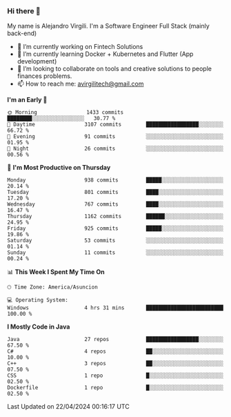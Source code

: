 ### Hi there 👋

My name is Alejandro Virgili. I'm a Software Engineer Full Stack (mainly back-end)


- 🔭 I’m currently working on Fintech Solutions
- 🌱 I’m currently learning Docker + Kubernetes and Flutter (App development)
- 👯 I’m looking to collaborate on tools and creative solutions to people finances problems.
- 📫 How to reach me: avirgilitech@gmail.com
  
<!--START_SECTION:waka-->
**I'm an Early 🐤** 

```text
🌞 Morning                1433 commits        ████████░░░░░░░░░░░░░░░░░   30.77 % 
🌆 Daytime                3107 commits        █████████████████░░░░░░░░   66.72 % 
🌃 Evening                91 commits          ░░░░░░░░░░░░░░░░░░░░░░░░░   01.95 % 
🌙 Night                  26 commits          ░░░░░░░░░░░░░░░░░░░░░░░░░   00.56 % 
```
📅 **I'm Most Productive on Thursday** 

```text
Monday                   938 commits         █████░░░░░░░░░░░░░░░░░░░░   20.14 % 
Tuesday                  801 commits         ████░░░░░░░░░░░░░░░░░░░░░   17.20 % 
Wednesday                767 commits         ████░░░░░░░░░░░░░░░░░░░░░   16.47 % 
Thursday                 1162 commits        ██████░░░░░░░░░░░░░░░░░░░   24.95 % 
Friday                   925 commits         █████░░░░░░░░░░░░░░░░░░░░   19.86 % 
Saturday                 53 commits          ░░░░░░░░░░░░░░░░░░░░░░░░░   01.14 % 
Sunday                   11 commits          ░░░░░░░░░░░░░░░░░░░░░░░░░   00.24 % 
```


📊 **This Week I Spent My Time On** 

```text
🕑︎ Time Zone: America/Asuncion

💻 Operating System: 
Windows                  4 hrs 31 mins       █████████████████████████   100.00 % 
```

**I Mostly Code in Java** 

```text
Java                     27 repos            █████████████████░░░░░░░░   67.50 % 
C#                       4 repos             ██░░░░░░░░░░░░░░░░░░░░░░░   10.00 % 
C++                      3 repos             ██░░░░░░░░░░░░░░░░░░░░░░░   07.50 % 
CSS                      1 repo              █░░░░░░░░░░░░░░░░░░░░░░░░   02.50 % 
Dockerfile               1 repo              █░░░░░░░░░░░░░░░░░░░░░░░░   02.50 % 
```




 Last Updated on 22/04/2024 00:16:17 UTC
<!--END_SECTION:waka-->
